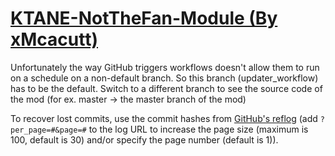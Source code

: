 # [KTANE-NotTheFan-Module (By xMcacutt)](https://github.com/xMcacutt/KTANE-NotTheFan-Module)

Unfortunately the way GitHub triggers workflows doesn't allow them to run on a schedule on a non-default branch. So this branch (updater_workflow) has to be the default. Switch to a different branch to see the source code of the mod (for ex. master -> the master branch of the mod)

To recover lost commits, use the commit hashes from [GitHub's reflog](https://api.github.com/repos/KtaneModules/KTANE-NotTheFan-Module-xMcacutt/events) (add `?per_page=#&page=#` to the log URL to increase the page size (maximum is 100, default is 30) and/or specify the page number (default is 1)).
